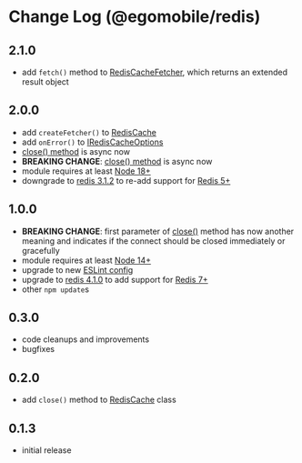 # Change Log (@egomobile/redis)

## 2.1.0

- add `fetch()` method to [RedisCacheFetcher](https://egomobile.github.io/node-redis/types/RedisCacheFetcher.html), which returns an extended result object

## 2.0.0

- add `createFetcher()` to [RedisCache](https://egomobile.github.io/node-redis/classes/RedisCache.html)
- add `onError()` to [IRedisCacheOptions](https://egomobile.github.io/node-redis/interfaces/IRedisCacheOptions.html)
- [close() method](https://egomobile.github.io/node-redis/classes/RedisCache.html#close) is async now
- **BREAKING CHANGE**: [close() method](https://egomobile.github.io/node-redis/classes/RedisCache.html#close) is async now
- module requires at least [Node 18+](https://nodejs.org/gl/blog/release/v18.0.0/)
- downgrade to [redis 3.1.2](https://www.npmjs.com/package/redis) to re-add support for [Redis 5+](https://redis.io/)

## 1.0.0

- **BREAKING CHANGE**: first parameter of [close()](https://egomobile.github.io/node-redis/classes/index.RedisCache.html#close) method has now another meaning and indicates if the connect should be closed immediately or gracefully
- module requires at least [Node 14+](https://nodejs.org/gl/blog/release/v14.0.0/)
- upgrade to new [ESLint config](https://github.com/egomobile/eslint-config-ego)
- upgrade to [redis 4.1.0](https://www.npmjs.com/package/redis) to add support for [Redis 7+](https://redis.io/)
- other `npm update`s

## 0.3.0

- code cleanups and improvements
- bugfixes

## 0.2.0

- add `close()` method to [RedisCache](https://egomobile.github.io/node-redis/classes/index.RedisCache.html) class

## 0.1.3

- initial release
